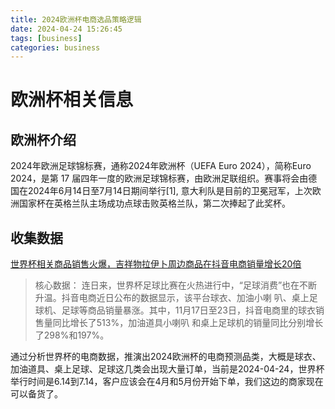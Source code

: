 ```yaml
---
title: 2024欧洲杯电商选品策略逻辑
date: 2024-04-24 15:26:45
tags: [business]
categories: business
---
```



# 欧洲杯相关信息
## 欧洲杯介绍
2024年欧洲足球锦标赛，通称2024年欧洲杯（UEFA Euro 2024），简称Euro 2024，是第 17 届四年一度的欧洲足球锦标赛，由欧洲足联组织。赛事将会由德国在2024年6月14日至7月14日期间举行[1], 意大利队是目前的卫冕冠军，上次欧洲国家杯在英格兰队主场成功点球击败英格兰队，第二次捧起了此奖杯。
## 收集数据
 [世界杯相关商品销售火爆，吉祥物拉伊卜周边商品在抖音电商销量增长20倍](https://view.inews.qq.com/k/20221127A045IB00?no-redirect=1&web_channel=wap&openApp=false )

 > 核心数据：
 > 连日来，世界杯足球比赛在火热进行中，“足球消费”也在不断升温。抖音电商近日公布的数据显示，该平台球衣、加油小喇
 > 叭、桌上足球机、足球等商品销量暴涨。其中，11月17日至23日，抖音电商里的球衣销售量同比增长了513%，加油道具小喇叭
 > 和桌上足球机的销量同比分别增长了298%和197%。

 通过分析世界杯的电商数据，推演出2024欧洲杯的电商预测品类，大概是球衣、加油道具、桌上足球、足球这几类会出现大量订单，当前是2024-04-24，世界杯举行时间是6.14到7.14，客户应该会在4月和5月份开始下单，我们这边的商家现在可以备货了。

 

